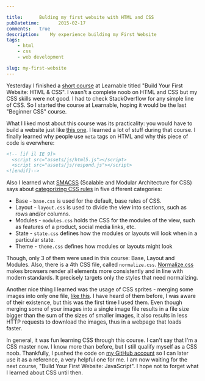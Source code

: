 ```yaml
---

title:      Bulding my first website with HTML and CSS
pubDatetime:       2015-02-17
comments:   true
description:    My experience building my First Website
tags:
    - html
    - css
    - web development

slug: my-first-website
---
```


<p>
Yesterday I finished a <a href="http://goo.gl/6PuJD4" target="_blank">short course</a> at Learnable titled "Build Your First Website: HTML & CSS". I wasn't a complete noob on HTML and CSS but my CSS skills were not good. I had to check StackOverflow for any simple line of CSS. So I started the course at Learnable, hoping it would be the last "Beginner CSS" course.
</p>

What I liked most about this course was its practicality: you would have to build a website just like <a href="http://www.buildyourfirst.website/#" target="_blank">this one</a>. I learned a lot of stuff during that course. I finally learned why people use `meta` tags on HTML and why this piece of code is everwhere:

```html
<!-- [if il IE 9]>
  <script src="assets/js/html5.js"></script>
  <script src="assets/js/respond.js"></script>
<![endif]-->
```

Also I learned what [SMACSS](https://smacss.com/) (Scalable and Modular Architecture for CSS) says about [categorizing CSS rules](https://smacss.com/book/categorizing) in five different categories:

- Base - `base.css` is used for the default, base rules of CSS.
- Layout - `layout.css` is used to divide the view into sections, such as rows and/or columns.
- Modules - `modules.css` holds the CSS for the modules of the view, such as features of a product, social media links, etc.
- State - `state.css` defines how the modules or layouts will look when in a particular state.
- Theme - `theme.css` defines how modules or layouts might look

Though, only 3 of them were used in this course: Base, Layout and Modules. Also, there is a 4th CSS file, called `normalize.css`. <a href="http://necolas.github.io/normalize.css/" target="_blank">Normalize.css</a> makes browsers render all elements more consistently and in line with modern standards. It precisely targets only the styles that need normalizing.

Another nice thing I learned was the usage of CSS sprites - merging some images into only one file, [like this](https://github.com/aziflaj/first-website-html-css/blob/master/assets/img/icon-sprite.png). I have heard of them before, I was aware of their existence, but this was the first time I used them. Even though merging some of your images into a single image file results in a file size bigger than the sum of the sizes of smaller images, it also results in less HTTP requests to download the images, thus in a webpage that loads faster.

In general, it was fun learning CSS through this course. I can't say that I'm a CSS master now. I know more than before, but I still qualify myself as a CSS noob. Thankfully, I pushed the code on [my GitHub account](https://github.com/aziflaj/first-website-html-css) so I can later use it as a reference, a very helpful one for me. I am now waiting for the next course, "Build Your First Website: JavaScript". I hope not to forget what I learned about CSS until then.
